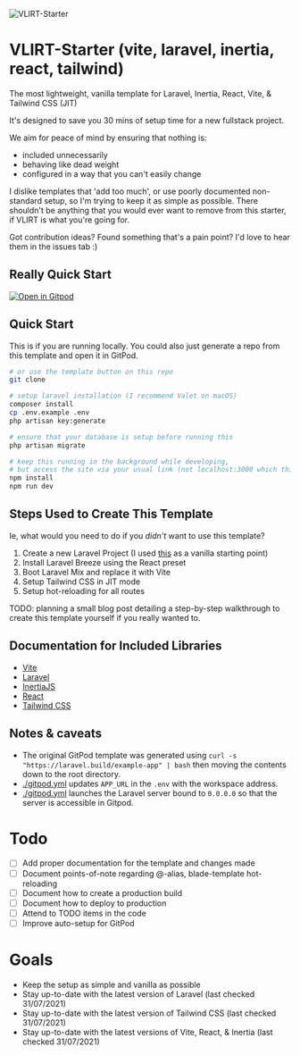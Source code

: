 ![VLIRT-Starter](https://user-images.githubusercontent.com/15032956/136723101-5a293cd4-76b3-4826-ae9f-7bee41b0f8d9.jpg)

# VLIRT-Starter (vite, laravel, inertia, react, tailwind)

The most lightweight, vanilla template for Laravel, Inertia, React, Vite, & Tailwind CSS (JIT)

It's designed to save you 30 mins of setup time for a new fullstack project.

We aim for peace of mind by ensuring that nothing is:

-   included unnecessarily
-   behaving like dead weight
-   configured in a way that you can't easily change

I dislike templates that 'add too much', or use poorly documented non-standard setup, so I'm trying to keep it as simple as possible.
There shouldn't be anything that you would ever want to remove from this starter, if VLIRT is what you're going for.

Got contribution ideas? Found something that's a pain point? I'd love to hear them in the issues tab :)

## Really Quick Start

[![Open in Gitpod](https://gitpod.io/button/open-in-gitpod.svg)](https://gitpod.io/#https://github.com/mitchazj/vlirt-starter)

## Quick Start

This is if you are running locally. You could also just generate a repo from this template and open it in GitPod.

```bash
# or use the template button on this repo
git clone

# setup laravel installation (I recommend Valet on macOS)
composer install
cp .env.example .env
php artisan key:generate

# ensure that your database is setup before running this
php artisan migrate

# keep this running in the background while developing,
# but access the site via your usual link (not localhost:3000 which this will generate)
npm install
npm run dev
```

## Steps Used to Create This Template

Ie, what would you need to do if you _didn't_ want to use this template?

1. Create a new Laravel Project (I used [this](https://gitpod.io/#https://github.com/gitpod-io/template-php-laravel-mysql) as a vanilla starting point)
2. Install Laravel Breeze using the React preset
3. Boot Laravel Mix and replace it with Vite
4. Setup Tailwind CSS in JIT mode
5. Setup hot-reloading for all routes

TODO: planning a small blog post detailing a step-by-step walkthrough to create this template yourself if you really wanted to.

## Documentation for Included Libraries

-   [Vite](https://vitejs.dev/guide/)
-   [Laravel](https://laravel.com/)
-   [InertiaJS](https://inertiajs.com/)
-   [React](https://reactjs.org/)
-   [Tailwind CSS](https://tailwindcss.com/)

## Notes & caveats

-   The original GitPod template was generated using `curl -s "https://laravel.build/example-app" | bash` then moving the contents down to the root directory.
-   [./gitpod.yml](./.gitpod.yml) updates `APP_URL` in the `.env` with the workspace address.
-   [./gitpod.yml](./.gitpod.yml) launches the Laravel server bound to `0.0.0.0` so that the server is accessible in Gitpod.

# Todo

-   [ ] Add proper documentation for the template and changes made
-   [ ] Document points-of-note regarding @-alias, blade-template hot-reloading
-   [ ] Document how to create a production build
-   [ ] Document how to deploy to production
-   [ ] Attend to TODO items in the code
-   [ ] Improve auto-setup for GitPod

# Goals

-   Keep the setup as simple and vanilla as possible
-   Stay up-to-date with the latest version of Laravel (last checked 31/07/2021)
-   Stay up-to-date with the latest version of Tailwind CSS (last checked 31/07/2021)
-   Stay up-to-date with the latest versions of Vite, React, & Inertia (last checked 31/07/2021)
